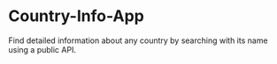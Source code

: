 # Country-Info-App
Find detailed information about any country by searching with its name using a public API.
